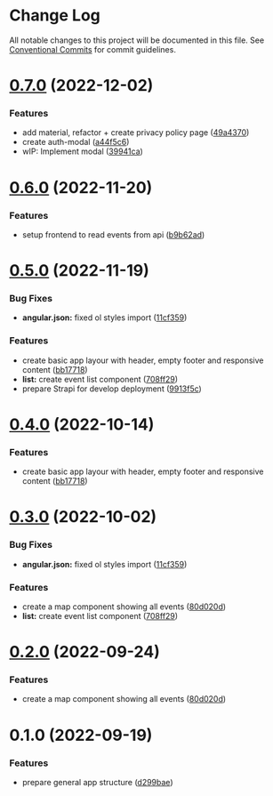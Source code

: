 # Change Log

All notable changes to this project will be documented in this file.
See [Conventional Commits](https://conventionalcommits.org) for commit guidelines.

# [0.7.0](https://github.com/Miwoli/jugger/compare/frontend@0.6.0...frontend@0.7.0) (2022-12-02)


### Features

* add material, refactor + create privacy policy page ([49a4370](https://github.com/Miwoli/jugger/commit/49a4370f2b0af20d4d2eccdf0472c3964deba913))
* create auth-modal ([a44f5c6](https://github.com/Miwoli/jugger/commit/a44f5c6f59035e9e5e6ba174dfff97047ff405e9))
* wIP: Implement modal ([39941ca](https://github.com/Miwoli/jugger/commit/39941caacc96ddbe0b7caec3270a6c0d0bdbf506))





# [0.6.0](https://github.com/Miwoli/jugger/compare/frontend@0.5.0...frontend@0.6.0) (2022-11-20)


### Features

* setup frontend to read events from api ([b9b62ad](https://github.com/Miwoli/jugger/commit/b9b62ad723349f9b1353d8e234d8f6e3073611e4))





# [0.5.0](https://github.com/Miwoli/jugger/compare/frontend@0.2.0...frontend@0.5.0) (2022-11-19)


### Bug Fixes

* **angular.json:** fixed ol styles import ([11cf359](https://github.com/Miwoli/jugger/commit/11cf359fe94179b1953686e220201efda2e37260))


### Features

* create basic app layour with header, empty footer and responsive content ([bb17718](https://github.com/Miwoli/jugger/commit/bb17718a743fe2730ab62b8ab3ef2765a275214f))
* **list:** create event list component ([708ff29](https://github.com/Miwoli/jugger/commit/708ff29044b7f1c9812e57563335bf7faa2beb69))
* prepare Strapi for develop deployment ([9913f5c](https://github.com/Miwoli/jugger/commit/9913f5ce5ccbb6456bec4853e65e92921a2da111))





# [0.4.0](https://github.com/Miwoli/jugger/compare/frontend@0.3.0...frontend@0.4.0) (2022-10-14)


### Features

* create basic app layour with header, empty footer and responsive content ([bb17718](https://github.com/Miwoli/jugger/commit/bb17718a743fe2730ab62b8ab3ef2765a275214f))





# [0.3.0](https://github.com/Miwoli/jugger/compare/frontend@0.1.0...frontend@0.3.0) (2022-10-02)


### Bug Fixes

* **angular.json:** fixed ol styles import ([11cf359](https://github.com/Miwoli/jugger/commit/11cf359fe94179b1953686e220201efda2e37260))


### Features

* create a map component showing all events ([80d020d](https://github.com/Miwoli/jugger/commit/80d020d0fee2f2cba16ab8922b7ad4c0e48d6201))
* **list:** create event list component ([708ff29](https://github.com/Miwoli/jugger/commit/708ff29044b7f1c9812e57563335bf7faa2beb69))





# [0.2.0](https://github.com/Miwoli/jugger/compare/frontend@0.1.0...frontend@0.2.0) (2022-09-24)


### Features

* create a map component showing all events ([80d020d](https://github.com/Miwoli/jugger/commit/80d020d0fee2f2cba16ab8922b7ad4c0e48d6201))





# 0.1.0 (2022-09-19)


### Features

* prepare general app structure ([d299bae](https://github.com/Miwoli/jugger/commit/d299bae4ad653d9bde2a38344fea055b28b50901))
